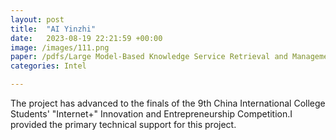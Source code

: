 ```yaml
---
layout: post
title:  "AI Yinzhi"
date:   2023-08-19 22:21:59 +00:00
image: /images/111.png
paper: /pdfs/Large Model-Based Knowledge Service Retrieval and Management System.pdf
categories: Intel

---
```

The project has advanced to the finals of the 9th China International College Students' "Internet+" Innovation and Entrepreneurship Competition.I provided the primary technical support for this project.
